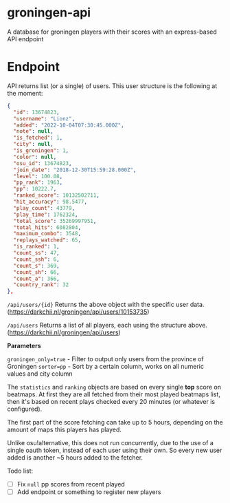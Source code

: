 # groningen-api
A database for groningen players with their scores with an express-based API endpoint

# Endpoint

API returns list (or a single) of users.
This user structure is the following at the moment:

```json
{
  "id": 13674823,
  "username": "Lionz",
  "added": "2022-10-04T07:30:45.000Z",
  "note": null,
  "is_fetched": 1,
  "city": null,
  "is_groningen": 1,
  "color": null,
  "osu_id": 13674823,
  "join_date": "2018-12-30T15:59:28.000Z",
  "level": 100.08,
  "pp_rank": 1963,
  "pp": 10222.7,
  "ranked_score": 10132502711,
  "hit_accuracy": 98.5477,
  "play_count": 43779,
  "play_time": 1762324,
  "total_score": 35269997951,
  "total_hits": 6082804,
  "maximum_combo": 3548,
  "replays_watched": 65,
  "is_ranked": 1,
  "count_ss": 47,
  "count_ssh": 6,
  "count_s": 369,
  "count_sh": 66,
  "count_a": 366,
  "country_rank": 32
},
```

`/api/users/{id}`
Returns the above object with the specific user data. (https://darkchii.nl/groningen/api/users/10153735)

`/api/users`
Returns a list of all players, each using the structure above. (https://darkchii.nl/groningen/api/users)

**Parameters**

`groningen_only=true` - Filter to output only users from the province of Groningen
`sorter=pp` - Sort by a certain column, works on all numeric values and city column



The `statistics` and `ranking` objects are based on every single **top** score on beatmaps. At first they are all fetched from their most played beatmaps list, then it's based on recent plays checked every 20 minutes (or whatever is configured).

The first part of the score fetching can take up to 5 hours, depending on the amount of maps this players has played.

Unlike osu!alternative, this does not run concurrently, due to the use of a single oauth token, instead of each user using their own. So every new user added is another ~5 hours added to the fetcher.


Todo list:

- [ ] Fix `null` pp scores from recent played
- [ ] Add endpoint or something to register new players
